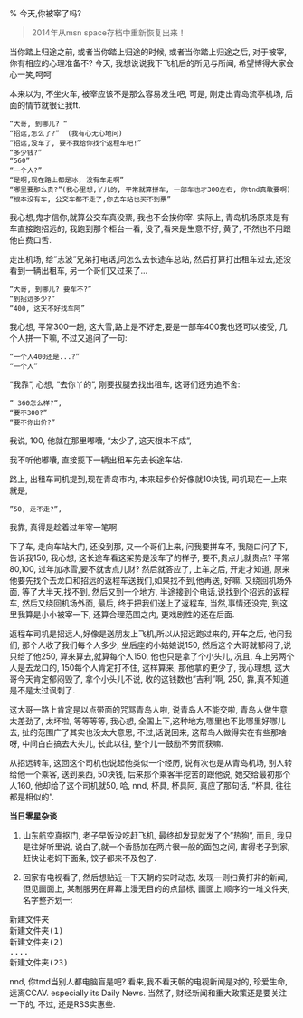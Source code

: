 % 今天,你被宰了吗?

> 2014年从msn space存档中重新恢复出来！

当你踏上归途之前, 或者当你踏上归途的时候, 或者当你踏上归途之后, 对于被宰, 你有相应的心理准备不?  今天, 我想说说我下飞机后的所见与所闻, 希望博得大家会心一笑,呵呵

本来以为, 不坐火车, 被宰应该不是那么容易发生吧, 可是, 刚走出青岛流亭机场,  后面的情节就很让我ft.

    “大哥, 到哪儿? “
    “招远,怎么了?”  (我有心无心地问)
    “招远,没车了, 要不我给你找个返程车吧!”
    “多少钱?”
    “560”
    “一个人?”
    “是啊,现在路上都是冰, 没有车走啊”
    “哪里要那么贵?”(我心里想,丫儿的, 平常就算拼车, 一部车也才300左右, 你tnd真敢要啊)
    “根本没有车, 公交车都不走了,你去车站也买不到票”

我心想,鬼才信你,就算公交车真没票, 我也不会挨你宰. 实际上, 青岛机场原来是有车直接跑招远的, 我跑到那个柜台一看, 没了,看来是生意不好, 黄了, 不然也不用跟他白费口舌.

走出机场, 给”志波”兄弟打电话,问怎么去长途车总站, 然后打算打出租车过去,还没看到一辆出租车, 另一个哥们又过来了...

    “大哥, 到哪儿? 要车不?”
    “到招远多少?”
    “400, 这天不好找车阿”

我心想, 平常300一趟, 这大雪,路上是不好走,要是一部车400我也还可以接受, 几个人拼一下嘛, 不过又追问了一句:
    
    “一个人400还是...?”
    “一个人”

“我靠”, 心想, “去你丫的”, 刚要拔腿去找出租车, 这哥们还穷追不舍:

    ” 360怎么样?”, 
    “要不300?”
    “要不你出价?”

我说, 100, 他就在那里嘟囔, “太少了, 这天根本不成”, 

我不听他嘟囔, 直接揽下一辆出租车先去长途车站.

路上, 出租车司机提到,现在青岛市内, 本来起步价好像就10块钱, 司机现在一上来就是,

    ”50, 走不走?”, 

我靠, 真得是趁着过年宰一笔啊.

下了车, 走向车站大门, 还没到那, 又一个哥们上来, 问我要拼车不, 我随口问了下, 告诉我150, 我心想, 这长途车看这架势是没车了的样子, 要不,贵点儿就贵点? 平常80,100, 过年加冰雪,要不就舍点儿财? 然后就答应了, 上车之后, 开走才知道, 原来他要先找个去龙口和招远的返程车送我们,如果找不到,他再送, 好嘛, 又绕回机场外面, 等了大半天,找不到, 然后又到一个地方, 半途接到个电话,说找到个招远的返程车, 然后又绕回机场外面, 最后, 终于把我们送上了返程车, 当然,事情还没完, 到这里我算是小小被宰一下, 还算合理范围之内, 更戏剧性的还在后面.

返程车司机是招远人,好像是送朋友上飞机,所以从招远跑过来的, 开车之后, 他问我们, 那个人收了我们每个人多少, 坐后座的小姑娘说150, 然后这个大哥就郁闷了,说只给了他250, 算来算去,就算每个人150, 他也只是拿了个小头儿, 况且, 车上另两个人是去龙口的, 150每个人肯定打不住, 这样算来, 那他拿的更少了, 我心理想, 这大哥今天肯定郁闷毁了, 拿个小头儿不说, 收的这钱数也”吉利”啊, 250, 靠,真不知道是不是太过讽刺了. 

这大哥一路上肯定是以点带面的咒骂青岛人啦, 说青岛人不能交啦, 青岛人做生意太差劲了, 太坏啦, 等等等等,  我心想, 全国上下,这种地方,哪里也不比哪里好哪儿去, 扯的范围广了其实也没太大意思, 不过,话说回来, 这帮鸟人做得实在有些那啥呀, 中间白白搞去大头儿, 长此以往, 整个儿一鼓励不劳而获嘛.

从招远转车, 这回这个司机也说起他类似一个经历, 说有次也是从青岛机场, 别人转给他一个乘客, 送到莱西, 50块钱, 后来那个乘客半挖苦的跟他说, 她交给最初那个人160, 他却给了这个司机就50, 哈, nnd, 杯具, 杯具阿, 真应了那句话, “杯具, 往往都是相似的”.


**当日零星杂谈**

1. 山东航空真抠门, 老子早饭没吃赶飞机, 最终却发现就发了个”热狗”, 而且, 我只是往好听里说, 说白了,就一个香肠加在两片很一般的面包之间, 害得老子到家, 赶快让老妈下面条, 饺子都来不及包了.

2. 回家有电视看了, 然后想贴近一下天朝的实时动态, 发现一则扫黄打非的新闻, 但见画面上, 某制服男在屏幕上漫无目的的点鼠标, 画面上,顺序的一堆文件夹, 名字整齐划一:

<pre>
新建文件夹
新建文件夹(1)
新建文件夹(2)
....
新建文件夹(23)
</pre>

nnd, 你tmd当别人都电脑盲是吧? 看来,我不看天朝的电视新闻是对的, 珍爱生命, 远离CCAV. especially its Daily News. 当然了, 财经新闻和重大政策还是要关注一下的, 不过, 还是RSS实惠些.
